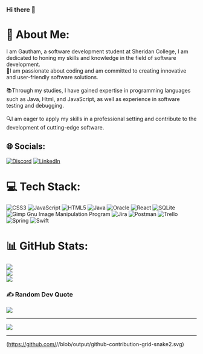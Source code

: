 ### Hi there 👋

# 💫 About Me:
I am Gautham, a software development student at Sheridan College, I am dedicated to honing my skills and knowledge in the field of software development.<br>🚀I am passionate about coding and am committed to creating innovative and user-friendly software solutions. <br><br>📚Through my studies, I have gained expertise in programming languages such as Java, Html, and JavaScript, as well as experience in software testing and debugging. <br><br>🔍I am eager to apply my skills in a professional setting and contribute to the development of cutting-edge software.


## 🌐 Socials:
[![Discord](https://img.shields.io/badge/Discord-%237289DA.svg?logo=discord&logoColor=white)](https://discord.gg/Scorpion#8219) [![LinkedIn](https://img.shields.io/badge/LinkedIn-%230077B5.svg?logo=linkedin&logoColor=white)](https://linkedin.com/in/gautham-kv) 

# 💻 Tech Stack:
![CSS3](https://img.shields.io/badge/css3-%231572B6.svg?style=for-the-badge&logo=css3&logoColor=white) ![JavaScript](https://img.shields.io/badge/javascript-%23323330.svg?style=for-the-badge&logo=javascript&logoColor=%23F7DF1E) ![HTML5](https://img.shields.io/badge/html5-%23E34F26.svg?style=for-the-badge&logo=html5&logoColor=white) ![Java](https://img.shields.io/badge/java-%23ED8B00.svg?style=for-the-badge&logo=java&logoColor=white) ![Oracle](https://img.shields.io/badge/Oracle-F80000?style=for-the-badge&logo=oracle&logoColor=white) ![React](https://img.shields.io/badge/react-%2320232a.svg?style=for-the-badge&logo=react&logoColor=%2361DAFB) ![SQLite](https://img.shields.io/badge/sqlite-%2307405e.svg?style=for-the-badge&logo=sqlite&logoColor=white) ![Gimp Gnu Image Manipulation Program](https://img.shields.io/badge/Gimp-657D8B?style=for-the-badge&logo=gimp&logoColor=FFFFFF) ![Jira](https://img.shields.io/badge/jira-%230A0FFF.svg?style=for-the-badge&logo=jira&logoColor=white) ![Postman](https://img.shields.io/badge/Postman-FF6C37?style=for-the-badge&logo=postman&logoColor=white) ![Trello](https://img.shields.io/badge/Trello-%23026AA7.svg?style=for-the-badge&logo=Trello&logoColor=white) ![Spring](https://img.shields.io/badge/spring-%236DB33F.svg?style=for-the-badge&logo=spring&logoColor=white) ![Swift](https://img.shields.io/badge/swift-F54A2A?style=for-the-badge&logo=swift&logoColor=white)
# 📊 GitHub Stats:
![](https://github-readme-stats.vercel.app/api?username=GauthamkV02&theme=dark&hide_border=false&include_all_commits=true&count_private=false)<br/>
![](https://github-readme-streak-stats.herokuapp.com/?user=GauthamkV02&theme=dark&hide_border=false)<br/>
![](https://github-readme-stats.vercel.app/api/top-langs/?username=GauthamkV02&theme=dark&hide_border=false&include_all_commits=true&count_private=false&layout=compact)

### ✍️ Random Dev Quote
![](https://quotes-github-readme.vercel.app/api?type=horizontal&theme=dark)

---
[![](https://visitcount.itsvg.in/api?id=GauthamkV02&icon=2&color=1)](https://visitcount.itsvg.in)



<!-- Proudly created with GPRM ( https://gprm.itsvg.in ) -->
---
(https://github.com/<seu user name>/<seu user name>/blob/output/github-contribution-grid-snake2.svg)


